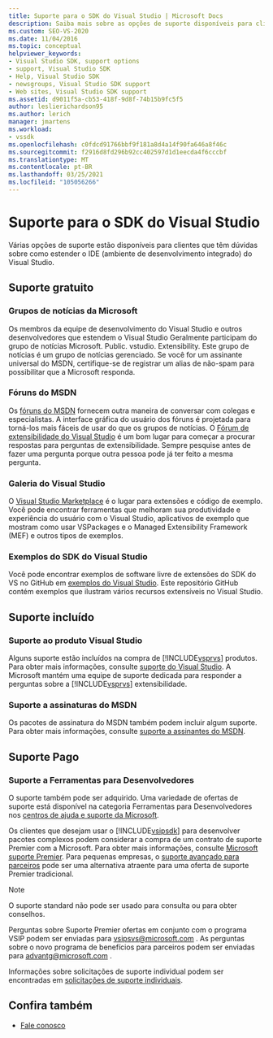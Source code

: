 ```yaml
---
title: Suporte para o SDK do Visual Studio | Microsoft Docs
description: Saiba mais sobre as opções de suporte disponíveis para clientes sobre como estender o IDE do Visual Studio.
ms.custom: SEO-VS-2020
ms.date: 11/04/2016
ms.topic: conceptual
helpviewer_keywords:
- Visual Studio SDK, support options
- support, Visual Studio SDK
- Help, Visual Studio SDK
- newsgroups, Visual Studio SDK support
- Web sites, Visual Studio SDK support
ms.assetid: d9011f5a-cb53-418f-9d8f-74b15b9fc5f5
author: leslierichardson95
ms.author: lerich
manager: jmartens
ms.workload:
- vssdk
ms.openlocfilehash: c0fdcd91766bbf9f181a8d4a14f90fa646a8f46c
ms.sourcegitcommit: f2916d8fd296b92cc402597d1d1eecda4f6cccbf
ms.translationtype: MT
ms.contentlocale: pt-BR
ms.lasthandoff: 03/25/2021
ms.locfileid: "105056266"
---
```

# <a name="support-for-the-visual-studio-sdk"></a>Suporte para o SDK do Visual Studio
Várias opções de suporte estão disponíveis para clientes que têm dúvidas sobre como estender o IDE (ambiente de desenvolvimento integrado) do Visual Studio.

## <a name="free-support"></a>Suporte gratuito

### <a name="microsoft-newsgroups"></a>Grupos de notícias da Microsoft
 Os membros da equipe de desenvolvimento do Visual Studio e outros desenvolvedores que estendem o Visual Studio Geralmente participam do grupo de notícias Microsoft. Public. vstudio. Extensibility. Este grupo de notícias é um grupo de notícias gerenciado. Se você for um assinante universal do MSDN, certifique-se de registrar um alias de não-spam para possibilitar que a Microsoft responda.

### <a name="msdn-forums"></a>Fóruns do MSDN
 Os [fóruns do MSDN](https://social.msdn.microsoft.com/Forums/en-US/home) fornecem outra maneira de conversar com colegas e especialistas. A interface gráfica do usuário dos fóruns é projetada para torná-los mais fáceis de usar do que os grupos de notícias. O [Fórum de extensibilidade do Visual Studio](/azure/devops/integrate/index?view=azure-devops&viewFallbackFrom=vsts&preserve-view=true) é um bom lugar para começar a procurar respostas para perguntas de extensibilidade. Sempre pesquise antes de fazer uma pergunta porque outra pessoa pode já ter feito a mesma pergunta.

### <a name="visual-studio-gallery"></a>Galeria do Visual Studio
 O [Visual Studio Marketplace](https://marketplace.visualstudio.com/) é o lugar para extensões e código de exemplo. Você pode encontrar ferramentas que melhoram sua produtividade e experiência do usuário com o Visual Studio, aplicativos de exemplo que mostram como usar VSPackages e o Managed Extensibility Framework (MEF) e outros tipos de exemplos.

### <a name="visual-studio-sdk-samples"></a>Exemplos do SDK do Visual Studio

Você pode encontrar exemplos de software livre de extensões do SDK do VS no GitHub em [exemplos do Visual Studio](https://github.com/Microsoft/VSSDK-Extensibility-Samples). Este repositório GitHub contém exemplos que ilustram vários recursos extensíveis no Visual Studio.

## <a name="included-support"></a>Suporte incluído

### <a name="visual-studio-product-support"></a>Suporte ao produto Visual Studio
 Alguns suporte estão incluídos na compra de [!INCLUDE[vsprvs](../code-quality/includes/vsprvs_md.md)] produtos. Para obter mais informações, consulte [suporte do Visual Studio](https://msdn.microsoft.com/vstudio/cc136615.aspx). A Microsoft mantém uma equipe de suporte dedicada para responder a perguntas sobre a [!INCLUDE[vsprvs](../code-quality/includes/vsprvs_md.md)] extensibilidade.

### <a name="msdn-subscription-support"></a>Suporte a assinaturas do MSDN
 Os pacotes de assinatura do MSDN também podem incluir algum suporte. Para obter mais informações, consulte [suporte a assinantes do MSDN](https://msdn.microsoft.com/subscriptions/aa718661.aspx).

## <a name="paid-support"></a>Suporte Pago

### <a name="developer-tools-support"></a>Suporte a Ferramentas para Desenvolvedores

O suporte também pode ser adquirido. Uma variedade de ofertas de suporte está disponível na categoria Ferramentas para Desenvolvedores nos [centros de ajuda e suporte da Microsoft](https://support.microsoft.com/supportforbusiness/productselection?fltadd=sps-business-1&sapId=4fd4947b-15ea-ce01-080f-97f2ca3c76e8).

Os clientes que desejam usar o [!INCLUDE[vsipsdk](../extensibility/includes/vsipsdk_md.md)] para desenvolver pacotes complexos podem considerar a compra de um contrato de suporte Premier com a Microsoft. Para obter mais informações, consulte [Microsoft suporte Premier](https://support.microsoft.com/premier). Para pequenas empresas, o [suporte avançado para parceiros](https://partner.microsoft.com/support/advanced-cloud-support) pode ser uma alternativa atraente para uma oferta de suporte Premier tradicional.

> [!NOTE]
> O suporte standard não pode ser usado para consulta ou para obter conselhos.

Perguntas sobre Suporte Premier ofertas em conjunto com o programa VSIP podem ser enviadas para [vsipsvs@microsoft.com](mailto:vsipsvs@microsoft.com) . As perguntas sobre o novo programa de benefícios para parceiros podem ser enviadas para [advantg@microsoft.com](mailto:advantg@microsoft.com) .

Informações sobre solicitações de suporte individual podem ser encontradas em [solicitações de suporte individuais](https://support.microsoft.com/supportforbusiness/productselection).

## <a name="see-also"></a>Confira também

- [Fale conosco](../ide/feedback-options.md)
